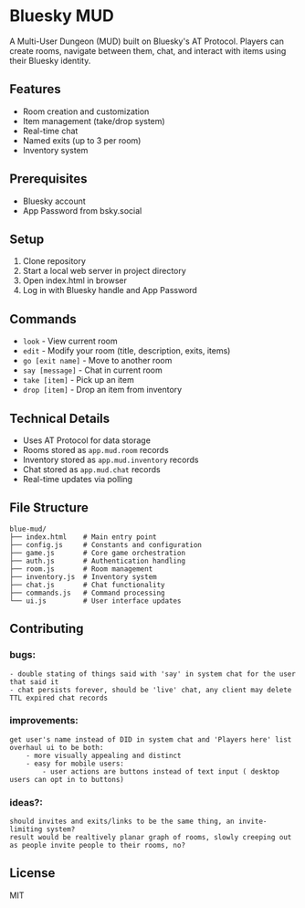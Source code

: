# Bluesky MUD

A Multi-User Dungeon (MUD) built on Bluesky's AT Protocol. Players can create rooms, navigate between them, chat, and interact with items using their Bluesky identity.

## Features

- Room creation and customization
- Item management (take/drop system)
- Real-time chat
- Named exits (up to 3 per room)
- Inventory system

## Prerequisites

- Bluesky account
- App Password from bsky.social

## Setup

1. Clone repository
2. Start a local web server in project directory
3. Open index.html in browser
4. Log in with Bluesky handle and App Password

## Commands

- `look` - View current room
- `edit` - Modify your room (title, description, exits, items)
- `go [exit name]` - Move to another room
- `say [message]` - Chat in current room
- `take [item]` - Pick up an item
- `drop [item]` - Drop an item from inventory

## Technical Details

- Uses AT Protocol for data storage
- Rooms stored as `app.mud.room` records
- Inventory stored as `app.mud.inventory` records
- Chat stored as `app.mud.chat` records
- Real-time updates via polling

## File Structure

```
blue-mud/
├── index.html    # Main entry point
├── config.js     # Constants and configuration
├── game.js       # Core game orchestration
├── auth.js       # Authentication handling
├── room.js       # Room management
├── inventory.js  # Inventory system
├── chat.js       # Chat functionality
├── commands.js   # Command processing
└── ui.js         # User interface updates
```

## Contributing

### bugs:
    - double stating of things said with 'say' in system chat for the user that said it
    - chat persists forever, should be 'live' chat, any client may delete TTL expired chat records

### improvements:
    get user's name instead of DID in system chat and 'Players here' list
    overhaul ui to be both:
        - more visually appealing and distinct
        - easy for mobile users: 
            - user actions are buttons instead of text input ( desktop users can opt in to buttons)
### ideas?:
    should invites and exits/links to be the same thing, an invite-limiting system?
    result would be realtively planar graph of rooms, slowly creeping out as people invite people to their rooms, no?

## License

MIT
